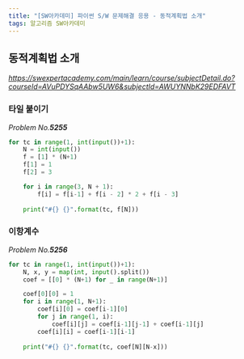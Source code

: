 ```yaml
---
title: "[SW아카데미] 파이썬 S/W 문제해결 응용 - 동적계획법 소개"
tags: 알고리즘 SW아카데미
---
```


## 동적계획법 소개

*<https://swexpertacademy.com/main/learn/course/subjectDetail.do?courseId=AVuPDYSqAAbw5UW6&subjectId=AWUYNNbK29EDFAVT>*

### 타일 붙이기

*Problem No.**5255***

``` python
for tc in range(1, int(input())+1):
    N = int(input())
    f = [1] * (N+1)
    f[1] = 1
    f[2] = 3

    for i in range(3, N + 1):
        f[i] = f[i-1] + f[i - 2] * 2 + f[i - 3]
    
    print("#{} {}".format(tc, f[N]))
```

### 이항계수

*Problem No.**5256***

``` python
for tc in range(1, int(input())+1):
    N, x, y = map(int, input().split())
    coef = [[0] * (N+1) for _ in range(N+1)]

    coef[0][0] = 1
    for i in range(1, N+1):
        coef[i][0] = coef[i-1][0]
        for j in range(1, i):
            coef[i][j] = coef[i-1][j-1] + coef[i-1][j]
        coef[i][i] = coef[i-1][i-1]
    
    print("#{} {}".format(tc, coef[N][N-x]))
```